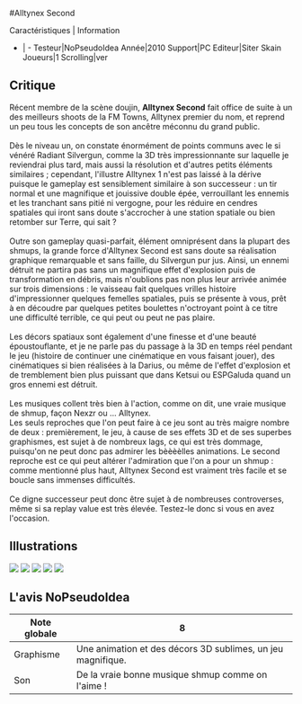 #Alltynex Second

Caractéristiques | Information
- | -
Testeur|NoPseudoIdea
Année|2010
Support|PC
Editeur|Siter Skain
Joueurs|1
Scrolling|ver

## Critique
Récent membre de la scène doujin, <b>Alltynex Second</b>  fait office de suite à un des meilleurs shoots de la FM Towns, Alltynex premier du nom, et reprend un peu tous les concepts de son ancêtre méconnu du grand public.<br/><br/>Dès le niveau un, on constate énormément de points communs avec le si vénéré Radiant Silvergun, comme la 3D très impressionnante sur laquelle je reviendrai plus tard, mais aussi la résolution et d'autres petits éléments similaires ; cependant, l'illustre Alltynex 1 n'est pas laissé à la dérive puisque le gameplay est sensiblement similaire à son successeur : un tir normal et une magnifique et jouissive double épée, verrouillant les ennemis et les tranchant sans pitié ni vergogne, pour les réduire en cendres spatiales qui iront sans doute s'accrocher à une station spatiale ou bien retomber sur Terre, qui sait ?<br/><br/>Outre son gameplay quasi-parfait, élément omniprésent dans la plupart des shmups, la grande force d'Alltynex Second est sans doute sa réalisation graphique remarquable et sans faille, du Silvergun pur jus. Ainsi, un ennemi détruit ne partira pas sans un magnifique effet d'explosion puis de transformation en débris, mais n'oublions pas non plus leur arrivée animée sur trois dimensions : le vaisseau fait quelques vrilles histoire d'impressionner quelques femelles spatiales, puis se présente à vous, prêt à en découdre par quelques petites boulettes n'octroyant point à ce titre une difficulté terrible, ce qui peut ou peut ne pas plaire.<br/><br/>Les décors spatiaux sont également d'une finesse et d'une beauté époustouflante, et je ne parle pas du passage à la 3D en temps réel pendant le jeu (histoire de continuer une cinématique en vous faisant jouer), des cinématiques si bien réalisées à la Darius, ou même de l'effet d'explosion et de tremblement bien plus puissant que dans Ketsui ou ESPGaluda quand un gros ennemi est détruit.<br/><br/>Les musiques collent très bien à l'action, comme on dit, une vraie musique de shmup, façon Nexzr ou ... Alltynex.<br/>Les seuls reproches que l'on peut faire à ce jeu sont au très maigre nombre de deux : premièrement, le jeu, à cause de ses effets 3D et de ses superbes graphismes, est sujet à de nombreux lags, ce qui est très dommage, puisqu'on ne peut donc pas admirer les bèèèèlles animations. Le second reproche est ce qui peut altérer l'admiration que l'on a pour un shmup : comme mentionné plus haut, Alltynex Second est vraiment très facile et se boucle sans immenses difficultés.<br/><br/>Ce digne successeur peut donc être sujet à de nombreuses controverses, même si sa replay value est très élevée. Testez-le donc si vous en avez l'occasion.<br/>

## Illustrations
![](http://www.shmup.com/images/thumbs/img_fiche_1_1429.png)
![](http://www.shmup.com/images/thumbs/img_fiche_2_1429.png)
![](http://www.shmup.com/images/thumbs/img_fiche_3_1429.png)
![](http://www.shmup.com/images/thumbs/img_fiche_4_1429.png)
![](http://www.shmup.com/images/thumbs/img_fiche_5_1429.png)

## L'avis NoPseudoIdea
Note globale|8
-|-
Graphisme|Une animation et des décors 3D sublimes, un jeu magnifique.
Son|De la vraie bonne musique shmup comme on l'aime !
